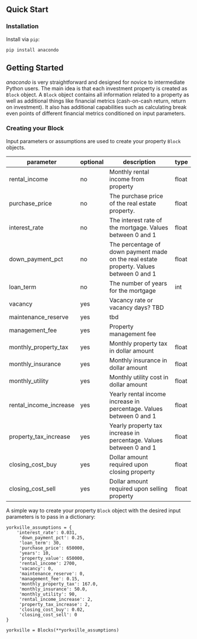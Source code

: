 ## Quick Start

### Installation

Install via `pip`:

```
pip install anacondo
```

## Getting Started

_anacondo_ is very straightforward and designed for novice to intermediate Python users. The main idea is that each investment property is created as `Block` object. A `Block` object contains all information related to a property as well as additional things like financial metrics (cash-on-cash return, return on investment). It also has additional capabilities such as calculating break even points of different financial metrics conditioned on input parameters.


### Creating your Block

Input parameters or assumptions are used to create your property `Block` objects. 

| parameter              | optional | description                                                                             | type  |
|------------------------|----------|-----------------------------------------------------------------------------------------|-------|
| rental_income          | no       | Monthly rental income from property                                                     | float |
| purchase_price         | no       | The purchase price of the real estate property.                                         | float |
| interest_rate          | no       | The interest rate of the mortgage. Values between 0 and 1                               | float |
| down_payment_pct       | no       | The percentage of down payment made on the real estate property. Values between 0 and 1 | float |
| loan_term              | no       | The number of years for the mortgage                                                    | int   |
| vacancy                | yes      | Vacancy rate or vacancy days? TBD                                                       |       |
| maintenance_reserve    | yes      | tbd                                                                                     |       |
| management_fee         | yes      | Property management fee                                                                 |       |
| monthly_property_tax   | yes      | Monthly property tax in dollar amount                                                   | float |
| monthly_insurance      | yes      | Monthly insurance in dollar amount                                                      | float |
| monthly_utility        | yes      | Monthly utility cost in dollar amount                                                   | float |
| rental_income_increase | yes      | Yearly rental income increase in percentage. Values between 0 and 1                     | float |
| property_tax_increase  | yes      | Yearly property tax increase in percentage. Values between 0 and 1                      | float |
| closing_cost_buy       | yes      | Dollar amount required upon closing property                                            | float |
| closing_cost_sell      | yes      | Dollar amount required upon selling property                                            | float |

A simple way to create your property `Block` object with the desired input parameters is to pass in a dictionary:

```
yorkville_assumptions = {
    'interest_rate': 0.031,
     'down_payment_pct': 0.25,
     'loan_term': 30,
     'purchase_price': 650000,
     'years': 10,
     'property_value': 650000,
     'rental_income': 2700,
     'vacancy': 0,
     'maintenance_reserve': 0,
     'management_fee': 0.15,
     'monthly_property_tax': 167.0,
     'monthly_insurance': 50.0,
     'monthly_utility': 90,
     'rental_income_increase': 2,
     'property_tax_increase': 2,
     'closing_cost_buy': 0.02,
     'closing_cost_sell': 0
}

yorkville = Blocks(**yorkville_assumptions)
```